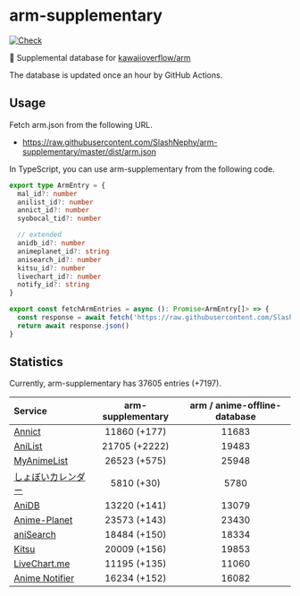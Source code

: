 # arm-supplementary

[![Check](https://github.com/SlashNephy/arm-supplementary/actions/workflows/check-node.yml/badge.svg)](https://github.com/SlashNephy/arm-supplementary/actions/workflows/check-node.yml)

💊 Supplemental database for [kawaiioverflow/arm](https://github.com/kawaiioverflow/arm)

The database is updated once an hour by GitHub Actions.

## Usage

Fetch arm.json from the following URL.

- https://raw.githubusercontent.com/SlashNephy/arm-supplementary/master/dist/arm.json

In TypeScript, you can use arm-supplementary from the following code.

```TypeScript
export type ArmEntry = {
  mal_id?: number
  anilist_id?: number
  annict_id?: number
  syobocal_tid?: number

  // extended
  anidb_id?: number
  animeplanet_id?: string
  anisearch_id?: number
  kitsu_id?: number
  livechart_id?: number
  notify_id?: string
}

export const fetchArmEntries = async (): Promise<ArmEntry[]> => {
  const response = await fetch('https://raw.githubusercontent.com/SlashNephy/arm-supplementary/master/dist/arm.json')
  return await response.json()
}
```

## Statistics

Currently, arm-supplementary has 37605 entries (+7197).

| Service                                     | arm-supplementary | arm / anime-offline-database |
| :------------------------------------------ | :---------------: | :--------------------------: |
| [Annict](https://annict.com)                |   11860 (+177)    |            11683             |
| [AniList](https://anilist.co)               |   21705 (+2222)   |            19483             |
| [MyAnimeList](https://myanimelist.net)      |   26523 (+575)    |            25948             |
| [しょぼいカレンダー](https://cal.syoboi.jp) |    5810 (+30)     |             5780             |
| [AniDB](https://anidb.net)                  |   13220 (+141)    |            13079             |
| [Anime-Planet](https://anime-planet.com)    |   23573 (+143)    |            23430             |
| [aniSearch](https://anisearch.com)          |   18484 (+150)    |            18334             |
| [Kitsu](https://kitsu.io)                   |   20009 (+156)    |            19853             |
| [LiveChart.me](https://livechart.me)        |   11195 (+135)    |            11060             |
| [Anime Notifier](https://notify.moe)        |   16234 (+152)    |            16082             |
